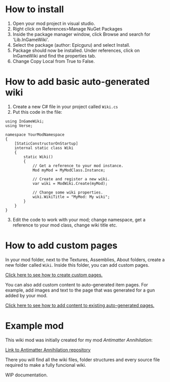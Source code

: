 # How to install
1. Open your mod project in visual studio.
2. Right click on References>Manage NuGet Packages
3. Inside the package manager window, click Browse and search for 'Lib.InGameWiki'.
4. Select the package (author: Epicguru) and select Install.
5. Package should now be installed. Under references, click on InGameWiki and find the properties tab.
6. Change Copy Local from True to False.

# How to add basic auto-generated wiki
1. Create a new C# file in your project called `Wiki.cs`
2. Put this code in the file:
```
using InGameWiki;
using Verse;

namespace YourModNamespace
{
    [StaticConstructorOnStartup]
    internal static class Wiki
    {
        static Wiki()
        {
            // Get a reference to your mod instance.
            Mod myMod = MyModClass.Instance;
            
            // Create and register a new wiki.
            var wiki = ModWiki.Create(myMod);
            
            // Change some wiki properties.
            wiki.WikiTitle = "MyMod: My wiki";
        }
    }
}
```
3. Edit the code to work with your mod; change namespace, get a reference to your mod class, change wiki title etc.

# How to add custom pages
In your mod folder, next to the Textures, Assemblies, About folders, create a new folder called `Wiki`.
Inside this folder, you can add custom pages.

[Click here to see how to create custom pages.](https://github.com/Epicguru/InGameWiki/blob/master/ExternalPages.md)

You can also add custom content to auto-generated item pages. For example, add images and text to the page that was generated for a gun added by your mod.

[Click here to see how to add content to existing auto-generated pages.](https://github.com/Epicguru/InGameWiki/blob/master/EditingAutogenPages.md)

# Example mod
This wiki mod was initially created for my mod _Antimatter Annihilation_:

[Link to Antimatter Annihilation repository](https://github.com/Epicguru/AntimatterAnnihilation)

There you will find all the wiki files, folder structures and every source file required to make a fully funcional wiki.

WIP documentation.
